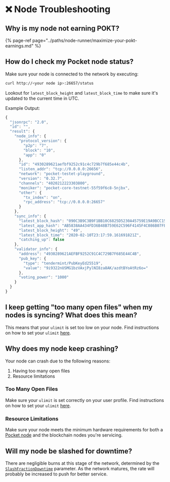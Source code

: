 # ❌ Node Troubleshooting

## Why is my node not earning POKT?

{% page-ref page="../paths/node-runner/maximize-your-pokt-earnings.md" %}

## How do I check my Pocket node status?

Make sure your node is connected to the network by executing:

```bash
curl http://<your node ip>:26657/status
```

Lookout for `latest_block_height` and `latest_block_time` to make sure it's updated to the current time in UTC.

Example Output:

```javascript
{
  "jsonrpc": "2.0",
  "id": "",
  "result": {
    "node_info": {
      "protocol_version": {
        "p2p": "7",
        "block": "10",
        "app": "0"
      },
      "id": "4930289621aefbf9252c91c4c729b7f685e44c4b",
      "listen_addr": "tcp://0.0.0.0:26656",
      "network": "pocket-testet-playground",
      "version": "0.32.7",
      "channels": "4020212223303800",
      "moniker": "pocket-core-testnet-55f59f6c8-5njbx",
      "other": {
        "tx_index": "on",
        "rpc_address": "tcp://0.0.0.0:26657"
      }
    },
    "sync_info": {
      "latest_block_hash": "090C3B9C3B9F1BB10C6825D5230A45759E19A9BCC1503B80314F93B69162C712",
      "latest_app_hash": "AB5838AA434FD36B48B759E62C596F4145F4C086B07FB45D2CCFCFFF21F5F937",
      "latest_block_height": "49",
      "latest_block_time": "2020-02-10T23:17:59.161691821Z",
      "catching_up": false
    },
    "validator_info": {
      "address": "4930289621AEFBF9252C91C4C729B7F685E44C4B",
      "pub_key": {
        "type": "tendermint/PubKeyEd25519",
        "value": "9i9322nUSMG1bzVAxjPylNI8za8AK/azdtBYoAtRz6o="
      },
      "voting_power": "1000"
    }
  }
}
```

## I keep getting "too many open files" when my nodes is syncing? What does this mean?

This means that your `ulimit` is set too low on your node. Find instructions on how to set your `ulimit` [here](node-configuration.md#how-do-i-set-my-ulimit).

## Why does my node keep crashing?

Your node can crash due to the following reasons:

1. Having too many open files
2. Resource limitations

### Too Many Open Files

Make sure your `ulimit` is set correctly on your user profile. Find instructions on how to set your `ulimit` [here](node-configuration.md#how-do-i-set-my-ulimit).

### Resource Limitations

Make sure your node meets the minimum hardware requirements for both a [Pocket node](node-configuration.md#what-are-the-hardware-requirements-for-running-a-pocket-node) and the blockchain nodes you're servicing.

## Will my node be slashed for downtime?

There are negligible burns at this stage of the network, determined by the [`SlashFractionDowntime`](../references/protocol-parameters.md#slashfractiondowntime) parameter. As the network matures, the rate will probably be increased to push for better service.

